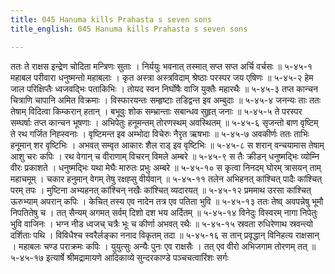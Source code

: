 ```yaml
---
title: 045 Hanuma kills Prahasta s seven sons
title_english: 045 Hanuma kills Prahasta s seven sons

---
```

<div class="audioEmbed"  caption="श्रीराम-हरिसीताराममूर्ति-घनपाठिभ्यां वचनम्" src="https://archive.org/download/Ramayana-recitation-Sriram-harisItArAmamUrti-Ghanapaati-v2/Kanda_5/Kanda_5_SK-045-Hanuma_kills_Prahasta_s_seven_sons.mp3"></div>
ततः ते राक्षस इन्द्रेण चोदिता मन्त्रिणः सुताः ।  
निर्ययुः भवनात् तस्मात् सप्त सप्त अर्चि वर्चसः ॥ ५-४५-१  
महाबल परीवारा धनुष्मन्तो महाबलाः ।  
कृत अस्त्रा अस्त्रविदाम् श्रेष्ठाः परस्पर जय एषिणः ॥ ५-४५-२  
हेम जाल परिक्षिप्तैः ध्वजवद्भिः पताकिभिः ।  
तोयद स्वन निर्घोषैः वाजि युक्तैः महारथैः ॥ ५-४५-३  
तप्त कान्चन चित्राणि चापानि अमित विक्रमाः ।  
विस्फारयन्तः सम्हृष्टाः तडिद्वन्त इव अम्बुदाः ॥ ५-४५-४  
जनन्यः ताः ततः तेषाम् विदित्वा किम्करान् हतान् ।  
बभूवुः शोक सम्भ्रान्ताः सबान्धव सुहृत् जनाः ॥ ५-४५-५  
ते परस्पर सम्घर्षाः तप्त कान्चन भूषणाः ।  
अभिपेतुः हनूमन्तम् तोरणस्थम् अवस्थितम् ॥ ५-४५-६  
सृजन्तो बाण वृष्टिम् ते रथ गर्जित निह्स्वनाः ।  
वृष्टिमन्त इव अम्भोदा विचेरुः नैरृत ऋषभाः ॥ ५-४५-७  
अवकीर्णः ततः ताभिः हनूमान् शर वृष्टिभिः ।  
अभवत् सम्वृत आकारः शैल राड् इव वृष्टिभिः ॥ ५-४५-८  
स शरान् वन्चयामास तेषाम् आशु चरः कपिः ।  
रथ वेगान् च वीराणाम् विचरन् विमले अम्बरे ॥ ५-४५-९  
स तैः क्रीडन् धनुष्मद्भिः व्योम्नि वीरः प्रकाशते ।  
धनुष्मद्भिः यथा मेघैः मारुतः प्रभुः अम्बरे ॥ ५-४५-१०  
स कृत्वा निनदम् घोरम् त्रासयन् ताम् महाचमूम् ।  
चकार हनुमान् वेगम् तेषु रक्षह्सु वीर्यवान् ॥ ५-४५-११  
तलेन अभिहनत् कांश्चित् पादैः कांश्चित् परम् तपः ।  
मुष्टिना अभ्यहनत् कांश्चिन् नखैः कांश्चित् व्यदारयत् ॥ ५-४५-१२  
प्रममाथ उरसा कांश्चित् ऊरुभ्याम् अपरान् कपिः ।  
केचित् तस्य एव नादेन तत्र एव पतिता भुवि ॥ ५-४५-१३  
ततः तेष्व् अवपन्नेषु भूमौ निपतितेषु च ।  
तत् सैन्यम् अगमत् सर्वम् दिशो दश भय अर्दितम् ॥ ५-४५-१४  
विनेदुः विस्वरम् नागा निपेतुः भुवि वाजिनः ।  
भग्न नीड ध्वजच् चत्रैः भूः च कीर्णा अभवत् रथैः ॥ ५-४५-१५  
स्रवता रुधिरेणाथ स्रवन्त्यो दर्शिताः पथि ।  
विविधैश्च स्वरैर्लङ्का ननाद विकृतम् तदा ॥ ५-४५-१६  
स तान् प्रवृद्धान् विनिहत्य राक्षसान् ।  
महाबलः चण्ड पराक्रमः कपिः ।  
युयुत्सुः अन्यैः पुनः एव राक्षसैः ।  
तत् एव वीरो अभिजगाम तोरणम् तत् ॥ ५-४५-१७  
इत्यार्षे श्रीमद्रामायणे आदिकाव्ये सुन्दरकाण्डे पञ्चचत्वारिंशः सर्गः